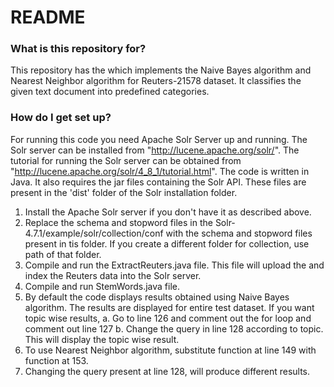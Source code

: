 # README #

### What is this repository for? ###
This repository has the which implements the Naive Bayes algorithm and Nearest Neighbor algorithm for Reuters-21578 dataset. It classifies the given text document into predefined categories.

### How do I get set up? ###
For running this code you need Apache Solr Server up and running. The Solr server can be installed from "http://lucene.apache.org/solr/". The tutorial for running the Solr server can be obtained from "http://lucene.apache.org/solr/4_8_1/tutorial.html". The code is written in Java. It also requires the jar files containing the Solr API. These files are present in the 'dist' folder of the Solr installation folder.

1. Install the Apache Solr server if you don't have it as described above.
2. Replace the schema and stopword files in the Solr-4.7.1/example/solr/collection/conf with the schema
   and stopword files present in tis folder. If you create a different folder for collection, use path
   of that folder. 
3. Compile and run the ExtractReuters.java file. This file will upload the and index the Reuters data 
   into the Solr server.
4. Compile and run StemWords.java file.
5. By default the code displays results obtained using Naive Bayes algorithm. The results are displayed 
   for entire test dataset.
   If you want topic wise results, 
   a. Go to line 126 and comment out the for loop and comment out line 127
   b. Change the query in line 128 according to topic. This will display the topic wise result.
6. To use Nearest Neighbor algorithm, substitute function at line 149 with function at 153.
7. Changing the query present at line 128, will produce different results.